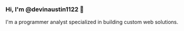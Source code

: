 <!-- - 👋 Hi, I’m @devinaustin1122
- 👀 I’m interested in ...
- 🌱 I’m currently learning ...
- 💞️ I’m looking to collaborate on ...
- 📫 How to reach me ... -->

### Hi, I'm @devinaustin1122 👋

I'm a programmer analyst specialized in building custom web solutions.
